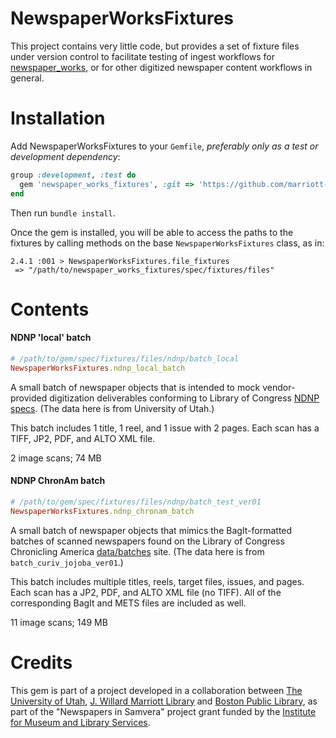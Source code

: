 NewspaperWorksFixtures
===================================================

This project contains very little code, but provides a set of fixture files under 
version control to facilitate testing of ingest workflows for [newspaper_works](https://github.com/marriott-library/newspaper_works),
or for other digitized newspaper content workflows in general.

# Installation

Add NewspaperWorksFixtures to your `Gemfile`, _preferably only as a test or 
development dependency_:

```ruby
group :development, :test do
  gem 'newspaper_works_fixtures', :git => 'https://github.com/marriott-library/newspaper_works_fixtures'
end
```

Then run `bundle install`.

Once the gem is installed, you will be able to access the paths to the fixtures by
calling methods on the base `NewspaperWorksFixtures` class, as in:

```
2.4.1 :001 > NewspaperWorksFixtures.file_fixtures
 => "/path/to/newspaper_works_fixtures/spec/fixtures/files"
```

# Contents

#### NDNP 'local' batch
```ruby
# /path/to/gem/spec/fixtures/files/ndnp/batch_local
NewspaperWorksFixtures.ndnp_local_batch
```

A small batch of newspaper objects that is intended to mock vendor-provided
digitization deliverables conforming to Library of Congress [NDNP specs](http://www.loc.gov/ndnp/guidelines/NDNP_201820TechNotes.pdf).
(The data here is from University of Utah.)

This batch includes 1 title, 1 reel, and 1 issue with 2 pages. Each scan has a 
TIFF, JP2, PDF, and ALTO XML file.

2 image scans; 74 MB

#### NDNP ChronAm batch
```ruby
# /path/to/gem/spec/fixtures/files/ndnp/batch_test_ver01
NewspaperWorksFixtures.ndnp_chronam_batch
```

A small batch of newspaper objects that mimics the BagIt-formatted batches of scanned newspapers
found on the Library of Congress Chronicling America [data/batches](https://chroniclingamerica.loc.gov/data/batches/) site.
(The data here is from `batch_curiv_jojoba_ver01`.)

This batch includes multiple titles, reels, target files, issues, and pages. Each scan has a 
JP2, PDF, and ALTO XML file (no TIFF). All of the corresponding BagIt and METS
files are included as well.

11 image scans; 149 MB

# Credits

This gem is part of a project developed in a collaboration between
[The University of Utah](https://www.utah.edu/), [J. Willard Marriott Library](https://www.lib.utah.edu/ß) and
[Boston Public Library](https://www.bpl.org/), as part of the "Newspapers in Samvera" project
grant funded by the [Institute for Museum and Library Services](https:///imls.gov).
